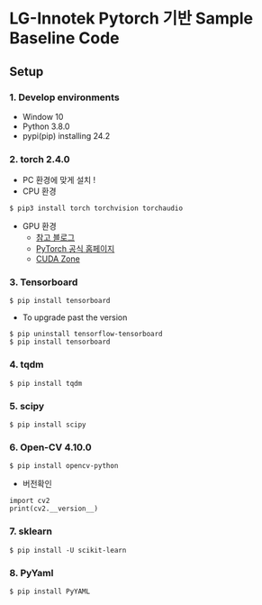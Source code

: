 # LG-Innotek Pytorch 기반 Sample Baseline Code

## Setup
### 1. Develop environments
* Window 10
* Python 3.8.0
* pypi(pip) installing 24.2

### 2. torch 2.4.0

* PC 환경에 맞게 설치 !
* CPU 환경
```
$ pip3 install torch torchvision torchaudio
```
* GPU 환경
  + [참고 블로그](https://foss4g.tistory.com/1565)
  + [PyTorch 공식 홈페이지](https://pytorch.org/get-started/locally/)
  + [CUDA Zone](https://developer.nvidia.com/cuda-zone)

### 3. Tensorboard
```
$ pip install tensorboard
```
* To upgrade past the version
```
$ pip uninstall tensorflow-tensorboard
$ pip install tensorboard
```

### 4. tqdm
```
$ pip install tqdm
```

### 5. scipy
```
$ pip install scipy
```

### 6. Open-CV 4.10.0
```
$ pip install opencv-python
```
* 버전확인
```
import cv2
print(cv2.__version__)
```

### 7. sklearn
```
$ pip install -U scikit-learn
```

### 8. PyYaml
```
$ pip install PyYAML
```